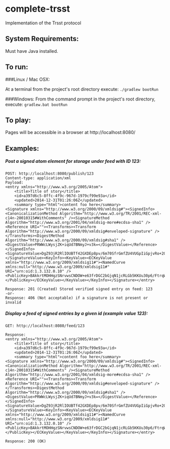 complete-trsst
=============

Implementation of the Trsst protocol

System Requirements:
---------
Must have Java installed.

To run:
-------

###Linux / Mac OSX:

At a terminal from the project's root directory execute:
`./gradlew bootRun`

###Windows:
From the command prompt in the project's root directory, execute:
`gradlew.bat bootRun`

To play:
--------
Pages will be accessible in a browser at http://localhost:8080/

Examples:
---------

##### Post a signed atom element for storage under feed with ID 123:
    POST: http://localhost:8080/publish/123
    Content-type: application/xml
    Payload: 
    <entry xmlns="http://www.w3.org/2005/Atom">
        <title>Title of story</title>
        <id>a397d6c5-8ffc-4f9c-967d-1979cf99e93a</id>
        <updated>2014-12-31T01:26:06Z</updated>
        <summary type="html">content foo here</summary>
    <Signature xmlns="http://www.w3.org/2000/09/xmldsig#"><SignedInfo><CanonicalizationMethod Algorithm="http://www.w3.org/TR/2001/REC-xml-c14n-20010315#WithComments" /><SignatureMethod Algorithm="http://www.w3.org/2001/04/xmldsig-more#ecdsa-sha1" /><Reference URI=""><Transforms><Transform Algorithm="http://www.w3.org/2000/09/xmldsig#enveloped-signature" /></Transforms><DigestMethod Algorithm="http://www.w3.org/2000/09/xmldsig#sha1" /><DigestValue>PRWWcLWysjZK+iqUd7BNmyJ+v3k=</DigestValue></Reference></SignedInfo><SignatureValue>DgZ93jR2RlIOUBTf42GXDEp8pv/6m70SfrGmfZU4VUGpIiGpjvRo+2QJ0RjwUZtwpcwofbWZbopjPHnwlH6GhA==</SignatureValue><KeyInfo><KeyValue><ECKeyValue xmlns="http://www.w3.org/2009/xmldsig11#"><NamedCurve xmlns:null="http://www.w3.org/2009/xmldsig11#" URI="urn:oid:1.3.132.0.10" /><PublicKey>BAkkrtMOHHqzSNrvwsCNDOW+e63frDGC2bGjqN1jcRLGb5KKUu30p6/FtrqW9hmso3e5ua195T4PnKSSEA8AscU=</PublicKey></ECKeyValue></KeyValue></KeyInfo></Signature></entry>

    Response: 201 (Created) Stored verified signed entry on feed: 123
    -or-
    Response: 406 (Not acceptable) if a signature is not present or invalid

##### Display a feed of signed entries by a given id (example value 123):
    GET: http://localhost:8080/feed/123

    Response:
    <entry xmlns="http://www.w3.org/2005/Atom">
        <title>Title of story</title>
        <id>a397d6c5-8ffc-4f9c-967d-1979cf99e93a</id>
        <updated>2014-12-31T01:26:06Z</updated>
        <summary type="html">content foo here</summary>
    <Signature xmlns="http://www.w3.org/2000/09/xmldsig#"><SignedInfo><CanonicalizationMethod Algorithm="http://www.w3.org/TR/2001/REC-xml-c14n-20010315#WithComments" /><SignatureMethod Algorithm="http://www.w3.org/2001/04/xmldsig-more#ecdsa-sha1" /><Reference URI=""><Transforms><Transform Algorithm="http://www.w3.org/2000/09/xmldsig#enveloped-signature" /></Transforms><DigestMethod Algorithm="http://www.w3.org/2000/09/xmldsig#sha1" /><DigestValue>PRWWcLWysjZK+iqUd7BNmyJ+v3k=</DigestValue></Reference></SignedInfo><SignatureValue>DgZ93jR2RlIOUBTf42GXDEp8pv/6m70SfrGmfZU4VUGpIiGpjvRo+2QJ0RjwUZtwpcwofbWZbopjPHnwlH6GhA==</SignatureValue><KeyInfo><KeyValue><ECKeyValue xmlns="http://www.w3.org/2009/xmldsig11#"><NamedCurve xmlns:null="http://www.w3.org/2009/xmldsig11#" URI="urn:oid:1.3.132.0.10" /><PublicKey>BAkkrtMOHHqzSNrvwsCNDOW+e63frDGC2bGjqN1jcRLGb5KKUu30p6/FtrqW9hmso3e5ua195T4PnKSSEA8AscU=</PublicKey></ECKeyValue></KeyValue></KeyInfo></Signature></entry>

    Response: 200 (OK)


